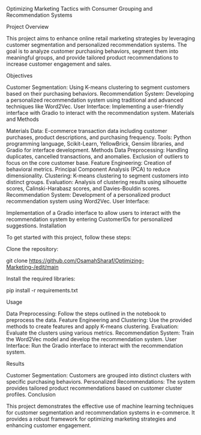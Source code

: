 Optimizing Marketing Tactics with Consumer Grouping and Recommendation Systems

Project Overview

This project aims to enhance online retail marketing strategies by leveraging customer segmentation and personalized recommendation systems. The goal is to analyze customer purchasing behaviors, segment them into meaningful groups, and provide tailored product recommendations to increase customer engagement and sales.

Objectives

Customer Segmentation: Using K-means clustering to segment customers based on their purchasing behaviors.
Recommendation System: Developing a personalized recommendation system using traditional and advanced techniques like Word2Vec.
User Interface: Implementing a user-friendly interface with Gradio to interact with the recommendation system.
Materials and Methods

Materials
Data: E-commerce transaction data including customer purchases, product descriptions, and purchasing frequency.
Tools: Python programming language, Scikit-Learn, YellowBrick, Gensim libraries, and Gradio for interface development.
Methods
Data Preprocessing:
Handling duplicates, cancelled transactions, and anomalies.
Exclusion of outliers to focus on the core customer base.
Feature Engineering:
Creation of behavioral metrics.
Principal Component Analysis (PCA) to reduce dimensionality.
Clustering:
K-means clustering to segment customers into distinct groups.
Evaluation:
Analysis of clustering results using silhouette scores, Calinski-Harabasz scores, and Davies-Bouldin scores.
Recommendation System:
Development of a personalized product recommendation system using Word2Vec.
User Interface:

Implementation of a Gradio interface to allow users to interact with the recommendation system by entering CustomerIDs for personalized suggestions.
Installation

To get started with this project, follow these steps:

Clone the repository:

git clone https://github.com/OsamahSharaf/Optimizing-Marketing-/edit/main

Install the required libraries:

pip install -r requirements.txt

Usage

Data Preprocessing: Follow the steps outlined in the notebook to preprocess the data.
Feature Engineering and Clustering: Use the provided methods to create features and apply K-means clustering.
Evaluation: Evaluate the clusters using various metrics.
Recommendation System: Train the Word2Vec model and develop the recommendation system.
User Interface: Run the Gradio interface to interact with the recommendation system.

Results

Customer Segmentation: Customers are grouped into distinct clusters with specific purchasing behaviors.
Personalized Recommendations: The system provides tailored product recommendations based on customer cluster profiles.
Conclusion

This project demonstrates the effective use of machine learning techniques for customer segmentation and recommendation systems in e-commerce. It provides a robust framework for optimizing marketing strategies and enhancing customer engagement.
